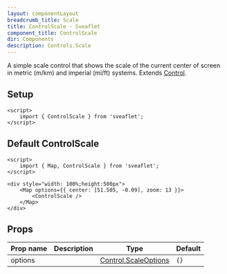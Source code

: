 ```yaml
---
layout: componentLayout
breadcrumb_title: Scale
title: ControlScale - Sveaflet
component_title: ControlScale
dir: Components
description: Controls.Scale
---
```


A simple scale control that shows the scale of the current center of screen in metric (m/km) and imperial (mi/ft) systems. Extends [Control](https://leafletjs.com/reference.html#control).

## Setup

```svelte example csr hideOutput
<script>
	import { ControlScale } from 'sveaflet';
</script>
```

## Default ControlScale

```svelte example csr
<script>
	import { Map, ControlScale } from 'sveaflet';
</script>

<div style="width: 100%;height:500px">
	<Map options={{ center: [51.505, -0.09], zoom: 13 }}>
		<ControlScale />
	</Map>
</div>
```

## Props
| Prop name | Description | Type | Default |
| --- | --- | --- | --- |
| options   |  | [Control.ScaleOptions](https://leafletjs.com/reference.html#control-scale-option) | `{}` |